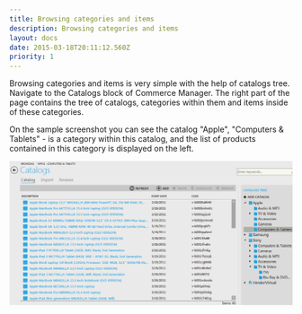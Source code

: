 ```yaml
---
title: Browsing categories and items
description: Browsing categories and items
layout: docs
date: 2015-03-18T20:11:12.560Z
priority: 1
---
```

Browsing categories and items is very simple with the help of catalogs tree. Navigate to the Catalogs block of Commerce Manager. The right part of the page contains the tree of catalogs, categories within them and items inside of these categories.

On the sample screenshot you can see the catalog "Apple", "Computers & Tablets" - is a category within this catalog, and the list of products contained in this category is displayed on the left.

<img src="../../../assets/images/docs/020-browsing-categories-and-products.PNG" />

